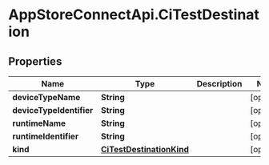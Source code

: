 # AppStoreConnectApi.CiTestDestination

## Properties

Name | Type | Description | Notes
------------ | ------------- | ------------- | -------------
**deviceTypeName** | **String** |  | [optional] 
**deviceTypeIdentifier** | **String** |  | [optional] 
**runtimeName** | **String** |  | [optional] 
**runtimeIdentifier** | **String** |  | [optional] 
**kind** | [**CiTestDestinationKind**](CiTestDestinationKind.md) |  | [optional] 


